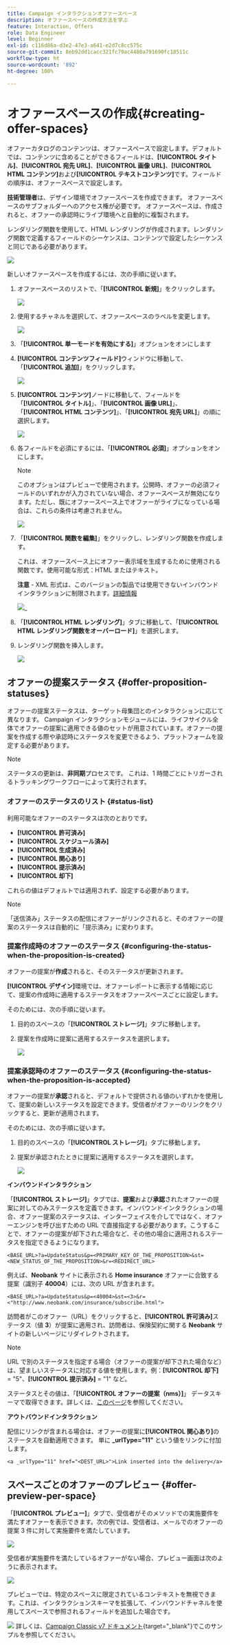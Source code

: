 ```yaml
---
title: Campaign インタラクションオファースペース
description: オファースペースの作成方法を学ぶ
feature: Interaction, Offers
role: Data Engineer
level: Beginner
exl-id: c116d86a-d3e2-47e3-a641-e2d7c8cc575c
source-git-commit: 8eb92dd1cacc321fc79ac4480a791690fc18511c
workflow-type: ht
source-wordcount: '892'
ht-degree: 100%

---
```


# オファースペースの作成{#creating-offer-spaces}

オファーカタログのコンテンツは、オファースペースで設定します。デフォルトでは、コンテンツに含めることができるフィールドは、**[!UICONTROL タイトル]**、**[!UICONTROL 宛先 URL]**、**[!UICONTROL 画像 URL]**、**[!UICONTROL HTML コンテンツ]**&#x200B;および&#x200B;**[!UICONTROL テキストコンテンツ]**&#x200B;です。フィールドの順序は、オファースペースで設定します。

**技術管理者**&#x200B;は、デザイン環境でオファースペースを作成できます。 オファースペースのサブフォルダーへのアクセス権が必要です。 オファースペースは、作成されると、オファーの承認時にライブ環境へと自動的に複製されます。

レンダリング関数を使用して、HTML レンダリングが作成されます。レンダリング関数で定義するフィールドのシーケンスは、コンテンツで設定したシーケンスと同じである必要があります。

![](assets/offer_space_create_009.png)

新しいオファースペースを作成するには、次の手順に従います。

1. オファースペースのリストで、「**[!UICONTROL 新規]**」をクリックします。

   ![](assets/offer_space_create_001.png)

1. 使用するチャネルを選択して、オファースペースのラベルを変更します。

   ![](assets/offer_space_create_002.png)

1. 「**[!UICONTROL 単一モードを有効にする]**」オプションをオンにします

1. **[!UICONTROL コンテンツフィールド]**&#x200B;ウィンドウに移動して、「**[!UICONTROL 追加]**」をクリックします。

   ![](assets/offer_space_create_003.png)

1. **[!UICONTROL コンテンツ]**&#x200B;ノードに移動して、フィールドを「**[!UICONTROL タイトル]**」、「**[!UICONTROL 画像 URL]**」、「**[!UICONTROL HTML コンテンツ]**」、「**[!UICONTROL 宛先 URL]**」の順に選択します。

   ![](assets/offer_space_create_004.png)

1. 各フィールドを必須にするには、「**[!UICONTROL 必須]**」オプションをオンにします。

   >[!NOTE]
   >
   >このオプションはプレビューで使用されます。公開時、オファーの必須フィールドのいずれかが入力されていない場合、オファースペースが無効になります。ただし、既にオファースペース上でオファーがライブになっている場合は、これらの条件は考慮されません。

   ![](assets/offer_space_create_005.png)

1. 「**[!UICONTROL 関数を編集]**」をクリックし、レンダリング関数を作成します。

   これは、オファースペース上にオファー表示域を生成するために使用される関数です。使用可能な形式：HTML またはテキスト。

   **注意** - XML 形式は、このバージョンの製品では使用できないインバウンドインタラクションに制限されます。[詳細情報](../start/v7-to-v8.md#gs-unavailable-features)

   ![](assets/offer_space_create_006.png)_

1. 「**[!UICONTROL HTML レンダリング]**」タブに移動して、「**[!UICONTROL HTML レンダリング関数をオーバーロード]**」を選択します。
1. レンダリング関数を挿入します。

   ![](assets/offer_space_create_007.png)

## オファーの提案ステータス {#offer-proposition-statuses}

オファーの提案ステータスは、ターゲット母集団とのインタラクションに応じて異なります。 Campaign インタラクションモジュールには、ライフサイクル全体でオファーの提案に適用できる値のセットが用意されています。オファーの提案を作成する際や承認時にステータスを変更できるよう、プラットフォームを設定する必要があります。

>[!NOTE]
>
>ステータスの更新は、**非同期**&#x200B;プロセスです。 これは、1 時間ごとにトリガーされるトラッキングワークフローによって実行されます。

### オファーのステータスのリスト {#status-list}

利用可能なオファーのステータスは次のとおりです。

* **[!UICONTROL 許可済み]**
* **[!UICONTROL スケジュール済み]**
* **[!UICONTROL 生成済み]**
* **[!UICONTROL 関心あり]**
* **[!UICONTROL 提示済み]**
* **[!UICONTROL 却下]**

これらの値はデフォルトでは適用されず、設定する必要があります。

>[!NOTE]
>
>「送信済み」ステータスの配信にオファーがリンクされると、そのオファーの提案のステータスは自動的に「提示済み」に変わります。

### 提案作成時のオファーのステータス {#configuring-the-status-when-the-proposition-is-created}

オファーの提案が&#x200B;**作成**&#x200B;されると、そのステータスが更新されます。

**[!UICONTROL デザイン]**&#x200B;環境では、オファーレポートに表示する情報に応じて、提案の作成時に適用するステータスをオファースペースごとに設定します。

そのためには、次の手順に従います。

1. 目的のスペースの「**[!UICONTROL ストレージ]**」タブに移動します。
1. 提案を作成時に提案に適用するステータスを選択します。

   ![](assets/offer_update_status_001.png)

### 提案承認時のオファーのステータス {#configuring-the-status-when-the-proposition-is-accepted}

オファーの提案が&#x200B;**承認**&#x200B;されると、デフォルトで提供される値のいずれかを使用して、提案の新しいステータスを設定できます。受信者がオファーのリンクをクリックすると、更新が適用されます。

そのためには、次の手順に従います。

1. 目的のスペースの「**[!UICONTROL ストレージ]**」タブに移動します。
1. 提案が承認されたときに提案に適用するステータスを選択します。

   ![](assets/offer_update_status_002.png)


**インバウンドインタラクション**

「**[!UICONTROL ストレージ]**」タブでは、**提案**&#x200B;および&#x200B;**承認**&#x200B;されたオファーの提案に対してのみステータスを定義できます。インバウンドインタラクションの場合、オファー提案のステータスは、インターフェイスを介してではなく、オファーエンジンを呼び出すための URL で直接指定する必要があります。こうすることで、オファーの提案が却下された場合など、その他の場合に適用されるステータスを指定できるようになります。

```
<BASE_URL>?a=UpdateStatus&p=<PRIMARY_KEY_OF_THE_PROPOSITION>&st=<NEW_STATUS_OF_THE_PROPOSITION>&r=<REDIRECT_URL>
```

例えば、**Neobank** サイトに表示される **Home insurance** オファーに合致する提案（識別子 **40004**）には、次の URL が含まれます。

```
<BASE_URL>?a=UpdateStatus&p=<40004>&st=<3>&r=<"http://www.neobank.com/insurance/subscribe.html">
```

訪問者がこのオファー（URL）をクリックすると、**[!UICONTROL 許可済み]**&#x200B;ステータス（値 **3**）が提案に適用され、訪問者は、保険契約に関する **Neobank** サイトの新しいページにリダイレクトされます。

>[!NOTE]
>
>URL で別のステータスを指定する場合（オファーの提案が却下された場合など）は、望ましいステータスに対応する値を使用します。例：**[!UICONTROL 却下]** = &quot;5&quot;、**[!UICONTROL 提示済み]** = &quot;1&quot; など。
>
>ステータスとその値は、「**[!UICONTROL オファーの提案（nms）]**」 データスキーマで取得できます。詳しくは、[このページ](../dev/create-schema.md)を参照してください。

**アウトバウンドインタラクション**

配信にリンクが含まれる場合は、オファーの提案に&#x200B;**[!UICONTROL 関心あり]**&#x200B;のステータスを自動適用できます。 単に **_urlType=&quot;11&quot;** という値をリンクに付加します。

```
<a _urlType="11" href="<DEST_URL>">Link inserted into the delivery</a>
```

## スペースごとのオファーのプレビュー {#offer-preview-per-space}

「**[!UICONTROL プレビュー]**」タブで、受信者がそのメソッドでの実施要件を満たすオファーを表示できます。次の例では、受信者は、メールでのオファーの提案 3 件に対して実施要件を満たしています。

![](assets/offer_space_overview_002.png)

受信者が実施要件を満たしているオファーがない場合、プレビュー画面は次のように表示されます。

![](assets/offer_space_overview_001.png)


プレビューでは、特定のスペースに限定されているコンテキストを無視できます。これは、インタラクションスキーマを拡張して、インバウンドチャネルを使用してスペースで参照されるフィールドを追加した場合です。

![](../assets/do-not-localize/book.png) 詳しくは、[Campaign Classic v7 ドキュメント](https://experienceleague.adobe.com/docs/campaign-classic/using/managing-offers/advanced-parameters/extension-example.html?lang=ja){target=&quot;_blank&quot;}でこのサンプルを参照してください。